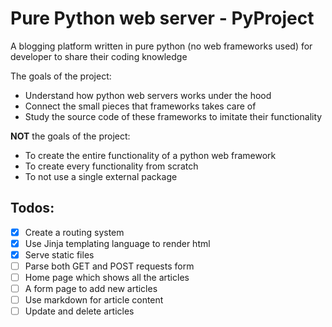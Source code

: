 # Pure Python web server - PyProject

A blogging platform written in pure python (no web frameworks used) for developer to share their coding knowledge

The goals of the project:

- Understand how python web servers works under the hood
- Connect the small pieces that frameworks takes care of
- Study the source code of these frameworks to imitate their functionality

**NOT** the goals of the project:

- To create the entire functionality of a python web framework
- To create every functionality from scratch
- To not use a single external package

## Todos:

- [x] Create a routing system
- [x] Use Jinja templating language to render html
- [x] Serve static files
- [ ] Parse both GET and POST requests form
- [ ] Home page which shows all the articles
- [ ] A form page to add new articles
- [ ] Use markdown for article content
- [ ] Update and delete articles
